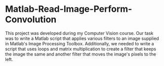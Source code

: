 # Matlab-Read-Image-Perform-Convolution
This project was developed during my Computer Vision course. Our task was to write a Matlab script that applies various filters to an image supplied in Matlab's Image Processing Toolbox. Additionally, we needed to write a script that uses loops and matrix multiplication to create a filter that keeps the image the same and another filter that moves the image's pixels to the left.
